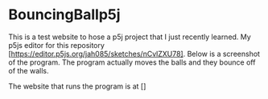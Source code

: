 # BouncingBallp5j
This is a test website to hose a p5j project that I just recently learned. My p5js editor for this repository [https://editor.p5js.org/jah085/sketches/nCvlZXU78]. Below is a screenshot of the program. The program actually moves the balls and they bounce off of the walls. 

The website that runs the program is at []
